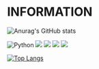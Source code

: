 # INFORMATION

![Anurag's GitHub stats](https://github-readme-stats.vercel.app/api?username=anuraghazra&show_icons=true&theme=radical)

![Python](https://img.shields.io/badge/-MySql-1F305F?style=flat-square&logo=MySql&logoColor=white)
<img src="https://img.shields.io/badge/-Python-87CEEB?style=flat-square&logo=Python&logoColor=blue"/>
<img src="https://img.shields.io/badge/-Visual Studio Code-FAFAD2?style=flat-square&logo=Visual Studio Code&logoColor=00FFFF"/>
<img src="https://img.shields.io/badge/-googlecolab-F9AB00?style=flat&logo=googlecolab&logoColor=black"/>
<img src="https://img.shields.io/badge/-jupyter-F37626?style=flat&logo=jupyter&logoColor=black"/>

[![Top Langs](https://github-readme-stats.vercel.app/api/top-langs/?username=rohamvo&hide_progress=true)](https://github.com/rohamvo/github-readme-stats)
